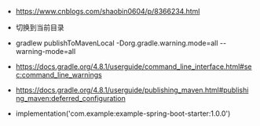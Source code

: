 * https://www.cnblogs.com/shaobin0604/p/8366234.html
* 切换到当前目录
* gradlew publishToMavenLocal -Dorg.gradle.warning.mode=all --warning-mode=all
* https://docs.gradle.org/4.8.1/userguide/command_line_interface.html#sec:command_line_warnings
* https://docs.gradle.org/4.8.1/userguide/publishing_maven.html#publishing_maven:deferred_configuration


* implementation('com.example:example-spring-boot-starter:1.0.0')